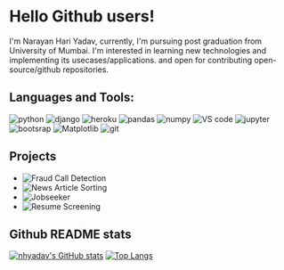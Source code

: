 # Hello Github users!

I'm Narayan Hari Yadav, currently, I'm pursuing post graduation from University of Mumbai. I'm interested in learning new technologies and implementing its usecases/applications. and open for contributing open-source/github repositories.

## Languages and Tools:
<a><img src="https://img.shields.io/static/v1?label=3&message=Python&color=green&style=flat&logo=python" alt="python"></a>
<a><img src="https://img.shields.io/static/v1?label=framework&message=Django&color=green&style=flat&logo=django" alt="django"></a>
<a><img src="https://img.shields.io/static/v1?label=2&message=Heroku&color=green&style=flat&logo=heroku" alt="heroku"></a>
<a><img src="https://img.shields.io/static/v1?label=lib&message=Pandas&color=green&style=flat&logo=pandas" alt="pandas"></a>
<a><img src="https://img.shields.io/static/v1?label=lib&message=Numpy&color=green&style=flat&logo=numpy" alt="numpy"></a>
<a><img src="https://img.shields.io/static/v1?label=editor&message=VS code&color=green&style=flat&logo=vs" alt="VS code"></a>
<a><img src="https://img.shields.io/static/v1?label=notebook&message=jupyter notebook&color=green&style=flat&logo=jupyter" alt="jupyter"></a>
<a><img src="https://img.shields.io/static/v1?label=markup&message=Bootstrap&color=green&style=flat&logo=bootstrap" alt="bootsrap"></a>
<a><img src="https://img.shields.io/static/v1?label=lib&message=Matplotlib&color=green&style=flat&logo=matplotlib" alt="Matplotlib"></a>
<a><img src="https://img.shields.io/static/v1?label=version control&message=Git&color=green&style=flat&logo=git" alt="git"></a>

## Projects
- ![Fraud Call Detection](git@github.com:nhyadav/fraud-call-detection-app.git)
- ![News Article Sorting](git@github.com:nhyadav/News-Article-Sorting.git)
- ![Jobseeker](git@github.com:nhyadav/Apanajobportal.git)
- ![Resume Screening](git@github.com:nhyadav/mock-interview-with-AI.git)
## Github README stats
[![nhyadav's GitHub stats](https://github-readme-stats.vercel.app/api?username=nhyadav&show_icons=true&theme=radical)](https://github.com/nhyadav/github-readme-stats) [![Top Langs](https://github-readme-stats.vercel.app/api/top-langs/?username=nhyadav&hide=javascript&layout=compact)](https://github.com/nhyadav/github-readme-stats)

